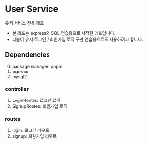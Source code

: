 # User Service

유저 서비스 전용 레포

* 본 레포는 express와 SQL 연습용으로 시작한 레포입니다.
* 더불어 유저 로그인 / 회원가입 로직 구현 연습용으로도 사용하려고 합니다.

## Dependencies

0. package manager: pnpm
1. express
2. mysql2

### controller

1. LoginRoutes: 로그인 로직
2. SignupRoutes: 회원가입 로직

### routes

1. login: 로그인 라우트
2. signup: 회원가입 라우트
